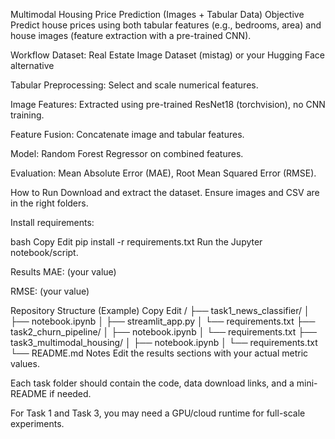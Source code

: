 Multimodal Housing Price Prediction (Images + Tabular Data)
Objective
Predict house prices using both tabular features (e.g., bedrooms, area) and house images (feature extraction with a pre-trained CNN).

Workflow
Dataset: Real Estate Image Dataset (mistag) or your Hugging Face alternative

Tabular Preprocessing: Select and scale numerical features.

Image Features: Extracted using pre-trained ResNet18 (torchvision), no CNN training.

Feature Fusion: Concatenate image and tabular features.

Model: Random Forest Regressor on combined features.

Evaluation: Mean Absolute Error (MAE), Root Mean Squared Error (RMSE).

How to Run
Download and extract the dataset. Ensure images and CSV are in the right folders.

Install requirements:

bash
Copy
Edit
pip install -r requirements.txt
Run the Jupyter notebook/script.

Results
MAE: (your value)

RMSE: (your value)

Repository Structure (Example)
Copy
Edit
/
├── task1_news_classifier/
│   ├── notebook.ipynb
│   ├── streamlit_app.py
│   └── requirements.txt
├── task2_churn_pipeline/
│   ├── notebook.ipynb
│   └── requirements.txt
├── task3_multimodal_housing/
│   ├── notebook.ipynb
│   └── requirements.txt
└── README.md
Notes
Edit the results sections with your actual metric values.

Each task folder should contain the code, data download links, and a mini-README if needed.

For Task 1 and Task 3, you may need a GPU/cloud runtime for full-scale experiments.

